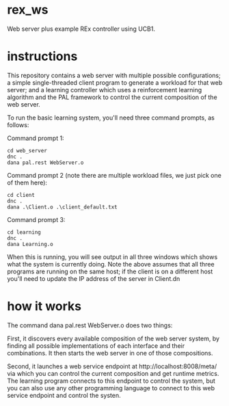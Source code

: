 # rex_ws
Web server plus example REx controller using UCB1.

# instructions

This repository contains a web server with multiple possible configurations; a simple single-threaded client program to generate a workload for that web server; and a learning controller which uses a reinforcement learning algorithm and the PAL framework to control the current composition of the web server.

To run the basic learning system, you'll need three command prompts, as follows:

Command prompt 1:

    cd web_server
    dnc .
    dana pal.rest WebServer.o

Command prompt 2 (note there are multiple workload files, we just pick one of them here):

    cd client
    dnc .
    dana .\Client.o .\client_default.txt

Command prompt 3:

    cd learning
    dnc .
    dana Learning.o

When this is running, you will see output in all three windows which shows what the system is currently doing. Note the above assumes that all three programs are running on the same host; if the client is on a different host you'll need to update the IP address of the server in Client.dn


# how it works

The command dana pal.rest WebServer.o does two things:

First, it discovers every available composition of the web server system, by finding all possible implementations of each interface and their combinations. It then starts the web server in one of those compositions.

Second, it launches a web service endpoint at http://localhost:8008/meta/ via which you can control the current composition and get runtime metrics. The learning program connects to this endpoint to control the system, but you can also use any other programming language to connect to this web service endpoint and control the systen.
